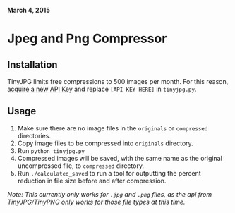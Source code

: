 **March 4, 2015**

# Jpeg and Png Compressor

## Installation

TinyJPG limits free compressions to 500 images per month. For this reason, [acquire a new API Key](https://tinypng.com/developers) and replace `[API KEY HERE]` in `tinyjpg.py`. 

## Usage

1. Make sure there are no image files in the `originals` or `compressed` directories.
2. Copy image files to be compressed into `originals` directory.
3. Run `python tinyjpg.py`
4. Compressed images will be saved, with the same name as the original uncompressed file, to `compressed` directory.
5. Run `./calculated_saved` to run a tool for outputting the percent reduction in file size before and after compression.

*Note: This currently only works for `.jpg` and `.png` files, as the api from TinyJPG/TinyPNG only works for those file types at this time.*

